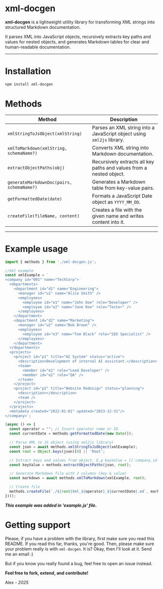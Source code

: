 # xml-docgen

**xml-docgen** is a lightweight utility library for transforming XML strings into structured Markdown documentation.

It parses XML into JavaScript objects, recursively extracts key paths and values for nested objects, and generates Markdown tables for clear and human-readable documentation.

---

Installation
===============

```bash
npm install xml-docgen
```

Methods
===============

| Method                              | Description                                                                 |
|-------------------------------------|-----------------------------------------------------------------------------|
| `xmlStringToJsObject(xmlString)`    | Parses an XML string into a JavaScript object using `xml2js` library.              |
| `xmlToMarkdown(xmlString, schemaName?)` | Converts XML string into Markdown documentation.              |
| `extractObjectPaths(obj)`           | Recursively extracts all key paths and values from a nested object.        |
| `generateMarkdownDoc(pairs, schemaName?)` | Generates a Markdown table from key-value pairs.                     |
| `getFormattedDate(date)`            | Formats a JavaScript Date object as `YYYY_MM_DD`.                          |
| `createFile(fileName, content)`     | Creates a file with the given name and writes content into it.             |

---

Example usage
===============

```js
import { methods } from './xml-docgen.js';

//Xml example
const xmlExample = `
<company id="001" name="TechCorp">
  <departments>
    <department id="d1" name="Engineering">
      <manager id="u1" name="Alice Smith" />
      <employees>
        <employee id="e1" name="John Doe" role="Developer" />
        <employee id="e2" name="Jane Roe" role="Tester" />
      </employees>
    </department>
    <department id="d2" name="Marketing">
      <manager id="u2" name="Bob Brown" />
      <employees>
        <employee id="e3" name="Tom Black" role="SEO Specialist" />
      </employees>
    </department>
  </departments>
  <projects>
    <project id="p1" title="AI System" status="active">
      <description>Development of internal AI assistant.</description>
      <team>
        <member id="e1" role="Lead Developer" />
        <member id="e2" role="QA" />
      </team>
    </project>
    <project id="p2" title="Website Redesign" status="planning">
      <description></description>
      <team />
    </project>
  </projects>
  <metadata created="2022-01-01" updated="2023-12-31"/>
</company>`;

(async () => {
  const operator = ""; // Insert operator name or ID
  const currentDate = methods.getFormattedDate(new Date());

  // Parse XML to JS object (using xml2js library)
  const json = await methods.xmlStringToJsObject(xmlExample);
  const root = Object.keys(json)[0] || 'Root';

  // Extract keys and values from object. E.g keyValue = [['company.id', '0123'], ['company.name', 'testName'], ...]
  const keyValue = methods.extractObjectPaths(json, root);

  // Generate Markdown file with 2 columns (key & value)
  const markdown = await methods.xmlToMarkdown(xmlExample, root);

  // Create file
  methods.createFile(`./${root}Xml_${operator}_${currentDate}.md`, markdown);
})();

```
***This example was added in 'example.js' file.***

Getting support
===============

Please, if you have a problem with the library, first make sure you read this
README. If you read this far, thanks, you're good. Then, please make sure your
problem really is with `xml-docgen`. It is? Okay, then I'll look at it. Send me an email :)

But if you know you really found a bug, feel free to open an issue instead.

**Feel free to fork, extend, and contribute!**

Alex - *2025*